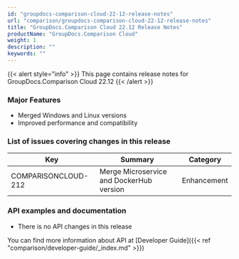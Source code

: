 ```yaml
---
id: "groupdocs-comparison-cloud-22-12-release-notes"
url: "comparison/groupdocs-comparison-cloud-22-12-release-notes"
title: "GroupDocs.Comparison Cloud 22.12 Release Notes"
productName: "GroupDocs.Comparison Cloud"
weight: 1
description: ""
keywords: ""
---
```


{{< alert style="info" >}}
This page contains release notes for GroupDocs.Comparison Cloud 22.12
{{< /alert >}}

### Major Features ###

* Merged Windows and Linux versions
* Improved performance and compatibility

### List of issues covering changes in this release ###

|Key|Summary|Category
|---|---|---
|COMPARISONCLOUD-212|Merge Microservice and DockerHub version|Enhancement

### API examples and documentation ###

* There is no API changes in this release

You can find more information about API at [Developer Guide]({{< ref "comparison/developer-guide/_index.md" >}})
